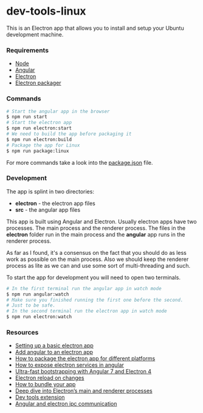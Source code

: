 # dev-tools-linux
This is an Electron app that allows you to install and setup your Ubuntu development machine.

### Requirements
- [Node](https://nodejs.org/en/)
- [Angular](https://angular.io/)
- [Electron](https://electronjs.org/)
- [Electron packager](https://github.com/electron-userland/electron-packager)

### Commands
```bash
# Start the angular app in the browser
$ npm run start
# Start the electron app
$ npm run electron:start
# We need to build the app before packaging it
$ npm run electron:build
# Package the app for Linux
$ npm run package:linux
```
For more commands take a look into the [package.json](package.json) file.

### Development
The app is splint in two directories:
- **electron** - the electron app files
- **src** -  the angular app files

This app is built using Angular and Electron.
Usually electron apps have two processes. The main process and the renderer process.
The files in the **electron** folder run in the main process and
the **angular** app runs in the renderer process.

As far as I found, it's a consensus on the fact that you should do as less work 
as possible on the main process. Also we should keep the renderer process as lite
as we can and use some sort of multi-threading and such. 

To start the app for development you will need to open two terminals.
```bash
# In the first terminal run the angular app in watch mode
$ npm run angular:watch
# Make sure you finished running the first one before the second.
# Just to be safe.
# In the second terminal run the electron app in watch mode
$ npm run electron:watch
```

### Resources
- [Setting up a basic electron app](https://github.com/electron/electron-quick-start)
- [Add angular to an electron app](https://angularfirebase.com/lessons/desktop-apps-with-electron-and-angular/)
- [How to package the electron app for different platforms](https://www.christianengvall.se/electron-packager-tutorial/)
- [How to expose electron services in angular](https://github.com/ThorstenHans/ngx-electron/blob/master/projects/ngx-electron/src/lib/electron.service.ts)
- [Ultra-fast bootstrapping with Angular 7 and Electron 4](https://www.maximegris.fr/angular-electron/)
- [Electron reload on changes](https://www.npmjs.com/package/electron-reload)
- [How to bundle your app](https://github.com/electron-userland/electron-packager)
- [Deep dive into Electron’s main and renderer processes](https://medium.com/cameron-nokes/deep-dive-into-electrons-main-and-renderer-processes-7a9599d5c9e2)
- [Dev tools extension](https://electronjs.org/devtron)
- [Angular and electron ipc communication](https://malcoded.com/posts/angular-desktop-electron)